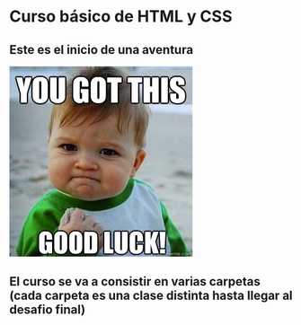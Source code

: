 # Curso básico de HTML y CSS

## Este es el inicio de una aventura
![Mucha suerte a todos ](/memes/goodluck.jpg)

## El curso se va a consistir en varias carpetas (cada carpeta es una clase distinta hasta llegar al desafio final)


